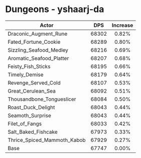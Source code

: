 # Dungeons - yshaarj-da
| Actor | DPS | Increase |
|---|:---:|:---:|
|Draconic_Augment_Rune|68302|0.82%|
|Fated_Fortune_Cookie|68289|0.80%|
|Sizzling_Seafood_Medley|68216|0.69%|
|Aromatic_Seafood_Platter|68207|0.68%|
|Feisty_Fish_Sticks|68195|0.66%|
|Timely_Demise|68179|0.64%|
|Revenge_Served_Cold|68107|0.53%|
|Great_Cerulean_Sea|68092|0.51%|
|Thousandbone_Tongueslicer|68084|0.50%|
|Roast_Duck_Delight|68043|0.44%|
|Seamoth_Surprise|68043|0.44%|
|Filet_of_Fangs|68033|0.42%|
|Salt_Baked_Fishcake|67973|0.33%|
|Thrice_Spiced_Mammoth_Kabob|67929|0.27%|
|Base|67747|0.00%|
